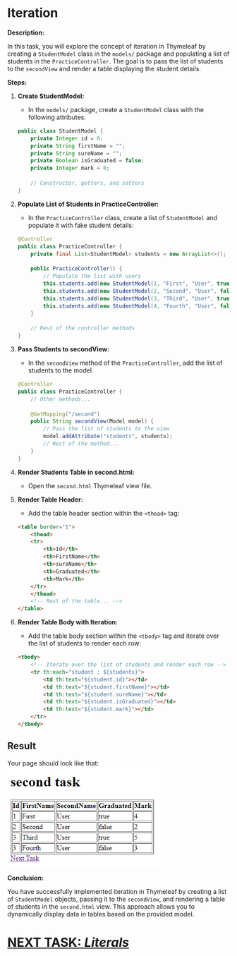 # Iteration

**Description:**

In this task, you will explore the concept of iteration in Thymeleaf by creating a `StudentModel` class in the `models/` package and populating a list of students in the `PracticeController`. The goal is to pass the list of students to the `secondView` and render a table displaying the student details.

**Steps:**

1. **Create StudentModel:**
    - In the `models/` package, create a `StudentModel` class with the following attributes:

   ```java
   public class StudentModel {
       private Integer id = 0;
       private String firstName = "";
       private String sureName = "";
       private Boolean isGraduated = false;
       private Integer mark = 0;
   
       // Constructor, getters, and setters
   }
   ```

2. **Populate List of Students in PracticeController:**
    - In the `PracticeController` class, create a list of `StudentModel` and populate it with fake student details:

   ```java
   @Controller
   public class PracticeController {
       private final List<StudentModel> students = new ArrayList<>();
   
       public PracticeController() {
           // Populate the list with users
           this.students.add(new StudentModel(1, "First", "User", true, 4));
           this.students.add(new StudentModel(2, "Second", "User", false, 2));
           this.students.add(new StudentModel(3, "Third", "User", true, 5));
           this.students.add(new StudentModel(4, "Fourth", "User", false, 3));
       }
   
       // Rest of the controller methods
   }
   ```

3. **Pass Students to secondView:**
    - In the `secondView` method of the `PracticeController`, add the list of students to the model.

   ```java
   @Controller
   public class PracticeController {
       // Other methods...
   
       @GetMapping("/second")
       public String secondView(Model model) {
           // Pass the list of students to the view
           model.addAttribute("students", students);
           // Rest of the method...
       }
   }
   ```

4. **Render Students Table in second.html:**
    - Open the `second.html` Thymeleaf view file.

5. **Render Table Header:**
    - Add the table header section within the `<thead>` tag:

   ```html
   <table border="1">
       <thead>
       <tr>
           <th>Id</th>
           <th>FirstName</th>
           <th>sureName</th>
           <th>Graduated</th>
           <th>Mark</th>
       </tr>
       </thead>
       <!-- Rest of the table... -->
   </table>
   ```

6. **Render Table Body with Iteration:**
    - Add the table body section within the `<tbody>` tag and iterate over the list of students to render each row:

   ```html
   <tbody>
       <!-- Iterate over the list of students and render each row -->
       <tr th:each="student : ${students}">
           <td th:text="${student.id}"></td>
           <td th:text="${student.firstName}"></td>
           <td th:text="${student.sureName}"></td>
           <td th:text="${student.isGraduated}"></td>
           <td th:text="${student.mark}"></td>
       </tr>
   </tbody>
   ```

## Result
Your page should look like that:
![second-view.png](../../../srcs/a-thymeleaf/second-view.png)

**Conclusion:**

You have successfully implemented iteration in Thymeleaf by creating a list of `StudentModel` objects, passing it to the `secondView`, and rendering a table of students in the `second.html` view. This approach allows you to dynamically display data in tables based on the provided model.

# [NEXT TASK: *Literals*](literals.md)